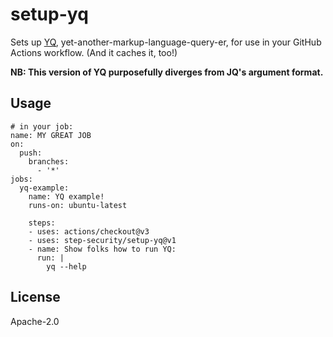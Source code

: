 # setup-yq

Sets up [YQ][ref-yq], yet-another-markup-language-query-er, for use in your GitHub Actions workflow. (And it caches it, too!)

**NB: This version of YQ purposefully diverges from JQ's argument format.**

## Usage

```
# in your job:
name: MY GREAT JOB
on:
  push:
    branches:
      - '*'
jobs:
  yq-example:
    name: YQ example!
    runs-on: ubuntu-latest

    steps:
    - uses: actions/checkout@v3
    - uses: step-security/setup-yq@v1
    - name: Show folks how to run YQ:
      run: |
        yq --help

```

## License

Apache-2.0

[ref-yq]: https://github.com/mikefarah/yq
